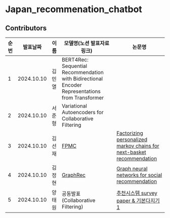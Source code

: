 # Japan_recommenation_chatbot


## Contributors

| 순번  | 발표날짜      | 이름                  | 모델명(노션 발표자료 링크)                                                                                                                                    | 논문명                                                                                                                                 |
|-----|-----------|---------------------|----------------------------------------------------------------------------------------------------------------------------------------------------|-------------------------------------------------------------------------------------------------------------------------------------|
|  1   | 2024.10.10 |  김민열                 | BERT4Rec: Sequential Recommendation with Bidirectional Encoder Representations from Transformer                                                          |                                                     |
|  2   | 2024.10.10  |  서준형                 | Variational Autoencoders for Collaborative Filtering                                              |
|  3   | 2024.10.10  |  김선재                 | [FPMC]([https://www.notion.so/chanrankim/FPMC-27d788aa42ba408688656e93ad87c0ee?pvs=4](https://www.notion.so/Neural-Collaborative-Filtering-10eab9efd4d480018458fbee7e4947ed?pvs=4))                                                               | [Factorizing personalized markov chains for next-basket recommendation](https://dl.acm.org/doi/10.1145/1772690.1772773)             |
|  4   | 2024.10.10 |  김정현                 | [GraphRec](https://www.notion.so/chanrankim/GraphRec-eac38c4df31640969a397a3417360b8e?pvs=4)                                                       | [Graph neural networks for social recommendation](https://arxiv.org/abs/1902.07243)                                                 |
|  5   | 2024.10.10 |  양태원      | 공동발표   (Collaborative Filtering)                                                                                                                   | [추천시스템 survey paper & 기본다지기 1](https://www.notion.so/chanrankim/1-02e110cf185c49e9a3a54e1dcbc73af7?pvs=4)                           |                      
